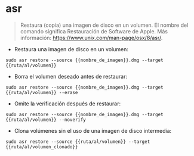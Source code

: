 # asr

> Restaura (copia) una imagen de disco en un volumen.
> El nombre del comando significa Restauración de Software de Apple.
> Más información: <https://www.unix.com/man-page/osx/8/asr/>.

- Restaura una imagen de disco en un volumen:

`sudo asr restore --source {{nombre_de_imagen}}.dmg --target {{ruta/al/volumen}}`

- Borra el volumen deseado antes de restaurar:

`sudo asr restore --source {{nombre_de_imagen}}.dmg --target {{ruta/al/volumen}} --erase`

- Omite la verificación después de restaurar:

`sudo asr restore --source {{nombre_de_imagen}}.dmg --target {{ruta/al/volumen}} --noverify`

- Clona volúmenes sin el uso de una imagen de disco intermedia:

`sudo asr restore --source {{ruta/al/volumen}} --target {{ruta/al/volumen_clonado}}`
